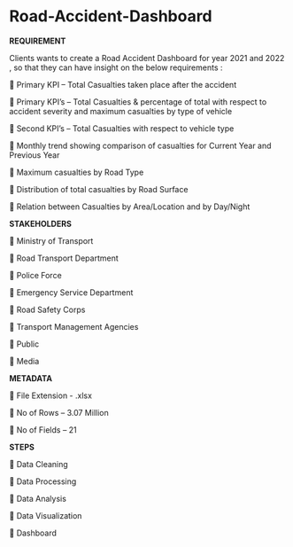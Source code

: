 # Road-Accident-Dashboard

**REQUIREMENT**

Clients wants to create a Road Accident Dashboard for year 2021 and 2022 , so that they can have insight on the below requirements :

	Primary KPI – Total Casualties taken place after the accident

	Primary KPI’s – Total Casualties & percentage of total with respect to accident severity and maximum casualties by type of vehicle

	Second KPI’s – Total Casualties with respect to vehicle type

	Monthly trend showing comparison of casualties for Current Year and Previous Year

	Maximum casualties by Road Type

	Distribution of total casualties by Road Surface

	Relation between Casualties by Area/Location and by Day/Night


**STAKEHOLDERS**

	Ministry of Transport

	Road Transport Department

	Police Force

	Emergency Service Department

	Road Safety Corps

	Transport Management Agencies

	Public

	Media


**METADATA**

	File Extension - .xlsx 

	No of Rows – 3.07 Million

	No of Fields – 21


**STEPS**

	Data Cleaning

	Data Processing

	Data Analysis

	Data Visualization

	Dashboard

